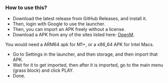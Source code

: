 ### How to use this?

- Download the latest release from GitHub Releases, and install it.
- Then, login with Google to use the launcher.
- Then, you can import an APK freely without a license.
- Download a APK from any of the sites listed here: [OpenM](https://openm.tech/bedrock/android).

You would need a ARM64 apk for M1+, or a x86_64 APK for Intel Macs.

- Go to Settings in the launcher, and then storage, and then import that APK.
- Wait for it to get imported, then after it is imported, go to the main menu (grass block) and click PLAY.
- Done.
